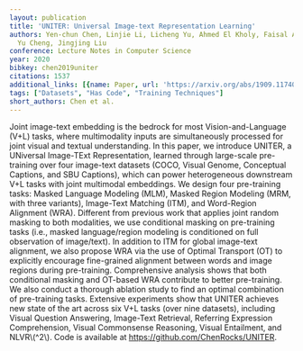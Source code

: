 ```yaml
---
layout: publication
title: 'UNITER: Universal Image-text Representation Learning'
authors: Yen-chun Chen, Linjie Li, Licheng Yu, Ahmed El Kholy, Faisal Ahmed, Zhe Gan,
  Yu Cheng, Jingjing Liu
conference: Lecture Notes in Computer Science
year: 2020
bibkey: chen2019uniter
citations: 1537
additional_links: [{name: Paper, url: 'https://arxiv.org/abs/1909.11740'}]
tags: ["Datasets", "Has Code", "Training Techniques"]
short_authors: Chen et al.
---
```

Joint image-text embedding is the bedrock for most Vision-and-Language (V+L)
tasks, where multimodality inputs are simultaneously processed for joint visual
and textual understanding. In this paper, we introduce UNITER, a UNiversal
Image-TExt Representation, learned through large-scale pre-training over four
image-text datasets (COCO, Visual Genome, Conceptual Captions, and SBU
Captions), which can power heterogeneous downstream V+L tasks with joint
multimodal embeddings. We design four pre-training tasks: Masked Language
Modeling (MLM), Masked Region Modeling (MRM, with three variants), Image-Text
Matching (ITM), and Word-Region Alignment (WRA). Different from previous work
that applies joint random masking to both modalities, we use conditional
masking on pre-training tasks (i.e., masked language/region modeling is
conditioned on full observation of image/text). In addition to ITM for global
image-text alignment, we also propose WRA via the use of Optimal Transport (OT)
to explicitly encourage fine-grained alignment between words and image regions
during pre-training. Comprehensive analysis shows that both conditional masking
and OT-based WRA contribute to better pre-training. We also conduct a thorough
ablation study to find an optimal combination of pre-training tasks. Extensive
experiments show that UNITER achieves new state of the art across six V+L tasks
(over nine datasets), including Visual Question Answering, Image-Text
Retrieval, Referring Expression Comprehension, Visual Commonsense Reasoning,
Visual Entailment, and NLVR\\(^2\\). Code is available at
https://github.com/ChenRocks/UNITER.